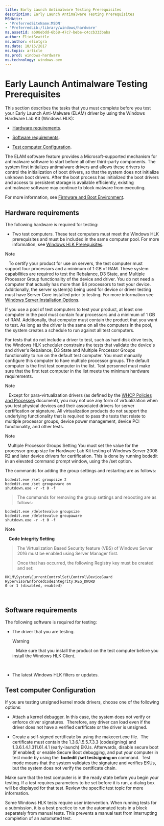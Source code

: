 ```yaml
---
title: Early Launch Antimalware Testing Prerequisites
description: Early Launch Antimalware Testing Prerequisites
MSHAttr:
- 'PreferredSiteName:MSDN'
- 'PreferredLib:/library/windows/hardware'
ms.assetid: ab98ebdd-6b58-47c7-bebe-c4ccb333baba
author: EliotSeattle
ms.author: eliotgra
ms.date: 10/15/2017
ms.topic: article
ms.prod: windows-hardware
ms.technology: windows-oem
---
```


# Early Launch Antimalware Testing Prerequisites


This section describes the tasks that you must complete before you test your Early Launch Anti-Malware (ELAM) driver by using the Windows Hardware Lab Kit (Windows HLK):

-   [Hardware requirements](#bkmk-hardwarerequirements).

-   [Software requirements](#bkmk-softwarerequirements).

-   [Test computer Configuration](#bkmk-testcomputerconfiguration).

The ELAM software feature provides a Microsoft-supported mechanism for antimalware software to start before all other third-party components. The system first initializes antimalware drivers and allows these drivers to control the initialization of boot drivers, so that the system does not initialize unknown boot drivers. After the boot process has initialized the boot drivers and access to persistent storage is available efficiently, existing antimalware software may continue to block malware from executing.

For more information, see [Firmware and Boot Environment](http://go.microsoft.com/fwlink/?LinkId=236092).

## <span id="BKMK_HardwareRequirements"></span><span id="bkmk-hardwarerequirements"></span><span id="BKMK_HARDWAREREQUIREMENTS"></span>Hardware requirements


The following hardware is required for testing:

-   Two test computers. These test computers must meet the Windows HLK prerequisites and must be included in the same computer pool. For more information, see [Windows HLK Prerequisites](..\getstarted\windows-hlk-prerequisites.md).

>[!NOTE]
>  
To certify your product for use on servers, the test computer must support four processors and a minimum of 1 GB of RAM. These system capabilities are required to test the Rebalance, D3 State, and Multiple Processor Group functionality of the device and driver. You do not need a computer that actually has more than 64 processors to test your device. Additionally, the server system(s) being used for device or driver testing must have Server Core installed prior to testing. For more information see [Windows Server Installation Options](http://go.microsoft.com/fwlink/p/?LinkID=251454).

If you use a pool of test computers to test your product, at least one computer in the pool must contain four processors and a minimum of 1 GB of RAM. Additionally, that computer must contain the product that you want to test. As long as the driver is the same on all the computers in the pool, the system creates a schedule to run against all test computers.

For tests that do not include a driver to test, such as hard disk drive tests, the Windows HLK scheduler constrains the tests that validate the device's and driver's Rebalance, D3 State and Multiple Processor Groups functionality to run on the default test computer. You must manually configure this computer to have multiple processor groups. The default computer is the first test computer in the list. Test personnel must make sure that the first test computer in the list meets the minimum hardware requirements.

>[!NOTE]
>  
Except for para-virtualization drivers (as defined by the [WHCP Policies and Processes](http://go.microsoft.com/fwlink/p/?LinkID=615222) document), you may not use any form of virtualization when you test physical devices and their associated drivers for server certification or signature. All virtualization products do not support the underlying functionality that is required to pass the tests that relate to multiple processor groups, device power management, device PCI functionality, and other tests.

>[!NOTE]
>  Multiple Processor Groups Setting
>You must set the value for the processor group size for Hardware Lab Kit testing of Windows Server 2008 R2 and later device drivers for certification. This is done by running bcdedit in an elevated command prompt window, using the /set option.
>
>The commands for adding the group settings and restarting are as follows:
>
``` syntax
bcdedit.exe /set groupsize 2
bcdedit.exe /set groupaware on
shutdown.exe -r -t 0 -f
```
>
>
>The commands for removing the group settings and rebooting are as follows:
>
``` syntax
bcdedit.exe /deletevalue groupsize
bcdedit.exe /deletevalue groupaware
shutdown.exe -r -t 0 -f
```
>

>[!NOTE]
>  
**Code Integrity Setting**

>The Virtualization Based Security feature (VBS) of Windows Server 2016 must be enabled using Server Manager first.
>
>Once that has occurred, the following Registry key must be created and set:
>
``` syntax
HKLM\System\CurrentControlSet\Control\DeviceGuard
HypervisorEnforcedCodeIntegrity:REG_DWORD
0 or 1 (disabled, enabled)
```

 

## <span id="BKMK_SoftwareRequirements"></span><span id="bkmk-softwarerequirements"></span><span id="BKMK_SOFTWAREREQUIREMENTS"></span>Software requirements


The following software is required for testing:

-   The driver that you are testing.

    >[!WARNING]
    >  
    Make sure that you install the product on the test computer before you install the Windows HLK Client.

     

-   The latest Windows HLK filters or updates.

## <span id="BKMK_TestComputerConfiguration"></span><span id="bkmk-testcomputerconfiguration"></span><span id="BKMK_TESTCOMPUTERCONFIGURATION"></span>Test computer Configuration


If you are testing unsigned kernel mode drivers, choose one of the following options:

-   Attach a kernel debugger. In this case, the system does not verify or enforce driver signatures.  Therefore, any driver can load even if the driver does not have a verified certificate or the driver is unsigned.

-   Create a self-signed certificate by using the makecert.exe file.  The certificate must contain the 1.3.6.1.5.5.7.3.3 (codesigning) and 1.3.6.1.4.1.311.61.4.1 (early-launch) EKUs. Afterwards, disable secure boot (if enabled) or enable Secure Boot debugging, and put your computer in test mode by using the  **bcdedit /set testsigning on** command.  Test mode means that the system validates the signature and verifies EKUs, but the system does not verify the certificate chain.

Make sure that the test computer is in the ready state before you begin your testing. If a test requires parameters to be set before it is run, a dialog box will be displayed for that test. Review the specific test topic for more information.

Some Windows HLK tests require user intervention. When running tests for a submission, it is a best practice to run the automated tests in a block separately from manual tests. This prevents a manual test from interrupting completion of an automated test.

 

 






